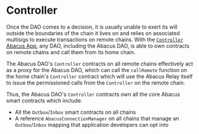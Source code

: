 # Controller

Once the DAO comes to a decision, it is usually unable to exert its will outside the boundaries of the chain it lives on and relies on associated multisigs to execute transactions on remote chains. With the [`Controller` Abacus App](../../developers/examples/controller.md), any DAO, including the Abacus DAO, is able to own contracts on remote chains and call them from its home chain.

The Abacus DAO's `Controller` contracts on all remote chains effectively act as a proxy for the Abacus DAO, which can call the `callRemote` function on the home chain's `Controller` contract which will use the Abacus Relay itself to issue the permissioned calls from the `Controller` on the remote chain.

Thus, the Abacus DAO's `Controller` contracts own all the core Abacus smart contracts which include:

* All the `Outbox`/`Inbox` smart contracts on all chains
* A reference `AbacusConnectionManager` on all chains that manage an `Outbox`/`Inbox` mapping that application developers can opt into
